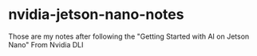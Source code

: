# nvidia-jetson-nano-notes
Those are my notes after following the "Getting Started with AI on Jetson Nano" From Nvidia DLI
